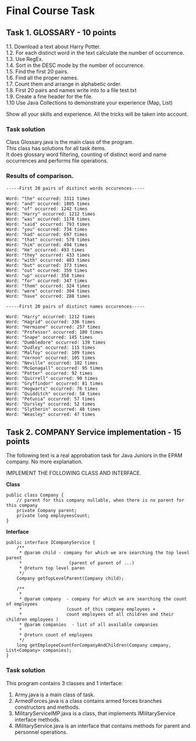 # Final Course Task

## Task 1. GLOSSARY - 10 points

1.1. Download a text about Harry Potter.\
1.2. For each distinct word in the text calculate the number of occurrence.\
1.3. Use RegEx.\
1.4. Sort in the DESC mode by the number of occurrence.\
1.5. Find  the first 20 pairs.\
1.6. Find all the proper names.\
1.7.  Count them and arrange in alphabetic order.\
1.8.   First 20 pairs and names write into to a file test.txt\
1.9.  Create a fine header for the file.\
1.10  Use Java  Collections to demonstrate your experience (Map, List)

Show all your skills and experience.  All the tricks will be taken into account.

### Task solution
Class Glossary.java is the main class of the program.\
This class has solutions for all task items.\
It does glossary word filtering, counting of distinct word and name occurrences and performs file operations.

### Results of comparison.
```
-----First 20 pairs of distinct words occurences-----

Word: "the" occurred: 3311 times
Word: "and" occurred: 1805 times
Word: "of" occurred: 1242 times
Word: "Harry" occurred: 1212 times
Word: "was" occurred: 1178 times
Word: "said" occurred: 793 times
Word: "you" occurred: 734 times
Word: "had" occurred: 697 times
Word: "that" occurred: 579 times
Word: "him" occurred: 494 times
Word: "He" occurred: 493 times
Word: "they" occurred: 433 times
Word: "with" occurred: 403 times
Word: "but" occurred: 373 times
Word: "out" occurred: 359 times
Word: "up" occurred: 358 times
Word: "for" occurred: 347 times
Word: "them" occurred: 324 times
Word: "were" occurred: 304 times
Word: "have" occurred: 288 times

-----First 20 pairs of distinct names occurences-----

Word: "Harry" occurred: 1212 times
Word: "Hagrid" occurred: 336 times
Word: "Hermione" occurred: 257 times
Word: "Professor" occurred: 180 times
Word: "Snape" occurred: 145 times
Word: "Dumbledore" occurred: 139 times
Word: "Dudley" occurred: 115 times
Word: "Malfoy" occurred: 109 times
Word: "Vernon" occurred: 105 times
Word: "Neville" occurred: 102 times
Word: "McGonagall" occurred: 95 times
Word: "Potter" occurred: 92 times
Word: "Quirrell" occurred: 90 times
Word: "Gryffindor" occurred: 81 times
Word: "Hogwarts" occurred: 76 times
Word: "Quidditch" occurred: 58 times
Word: "Petunia" occurred: 57 times
Word: "Dursley" occurred: 52 times
Word: "Slytherin" occurred: 48 times
Word: "Weasley" occurred: 47 times
```

## Task 2. COMPANY Service implementation - 15 points

The following text is a real  approbation task for Java Juniors in the EPAM company. No more explanation.

IMPLEMENT THE FOLLOWING CLASS AND INTERFACE.

<b>Class</b>
```
public class Company {
    // parent for this company nullable, when there is no parent for this company
    private Company parent;
    private long employeesCount;
}
```

<b>Interface</b>
```
public interface ICompanyService {
    /**
     * @param child - company for which we are searching the top level parent
     *                  (parent of parent of ...)
     * @return top level paren
     */
    Company getTopLevelParent(Company child);

    /**
     *
     * @param company  - company for which we are searching the count of employees
     *                 (count of this company employees +
     *                 count employees of all children and their children employees )
     * @param companies  - list of all available companies
     *
     * @return count of employees
     */
    long getEmployeeCountForCompanyAndChildren(Company company, List<Company> companies);
}

```

### Task solution
This program contains 3 classes and 1 interface:
1. Army.java is a main class of task.
2. ArmedForces.java is a class contains armed forces branches constructors and methods.
3. MilitaryServiceIMP.java is a class, that implements IMilitaryService interface methods.
4. IMilitaryService.java is an interface that contains methods for parent and personnel operations.
